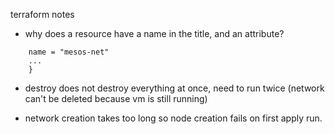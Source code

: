 terraform notes

- why does a resource have a name in the title, and an attribute?

```resource "google_compute_network" "mesos-net" {
    name = "mesos-net"
    ...
    }
```    

- destroy does not destroy everything at once, need to run twice (network can't be deleted because vm is still running)

- network creation takes too long so node creation fails on first apply run.

